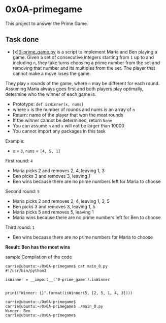 # 0x0A-primegame

This project to answer the Prime Game.

## Task done
+ [x][0-prime_game.py](0-prime_game.py) is a script to implement Maria and Ben playing a game. Given a set of consecutive integers starting from `1` up to and including `n`, they take turns choosing a prime number from the set and removing that number and its multiples from the set. The player that cannot make a move loses the game.

They play `x` rounds of the game, where `n` may be different for each round. Assuming Maria always goes first and both players play optimally, determine who the winner of each game is.

  + Prototype: `def isWinner(x, nums)`
  + where `x` is the number of rounds and nums is an array of `n`
  + Return: name of the player that won the most rounds
  + If the winner cannot be determined, return `None`
  + You can assume `n` and `x` will not be larger than 10000
  + You cannot import any packages in this task
    
Example:

  + `x` = `3`, `nums` = `[4, 5, 1]`
    
First round: `4`

  + Maria picks 2 and removes 2, 4, leaving 1, 3
  + Ben picks 3 and removes 3, leaving 1
  + Ben wins because there are no prime numbers left for Maria to choose
    
Second round: `5`

  + Maria picks 2 and removes 2, 4, leaving 1, 3, 5
  + Ben picks 3 and removes 3, leaving 1, 5
  + Maria picks 5 and removes 5, leaving 1
  + Maria wins because there are no prime numbers left for Ben to choose
    
Third round: `1`

  + Ben wins because there are no prime numbers for Maria to choose
    
**Result: Ben has the most wins**

sample Compilation of the code
```
carrie@ubuntu:~/0x0A-primegame$ cat main_0.py
#!/usr/bin/python3

isWinner = __import__('0-prime_game').isWinner


print("Winner: {}".format(isWinner(5, [2, 5, 1, 4, 3])))

carrie@ubuntu:~/0x0A-primegame$
carrie@ubuntu:~/0x0A-primegame$ ./main_0.py
Winner: Ben
carrie@ubuntu:~/0x0A-primegame$
```

